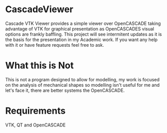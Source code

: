CascadeViewer
=============

Cascade VTK Viewer provides a simple viewer over OpenCASCADE taking advantage of VTK for graphical presentation as
OpenCASCADES visual options are frankly baffling. This project will see intermitent updates as it is the basis for 
the presentation in my Academic work. If you want any help with it or have feature requests feel free to ask.

What this is Not
================
This is not a program designed to allow for modelling, my work is focused on the analysis of mechanical shapes so
modelling isn't useful for me and let's face it, there are better systems the OpenCASCADE.

Requirements
=============

VTK, QT and OpenCASCADE
